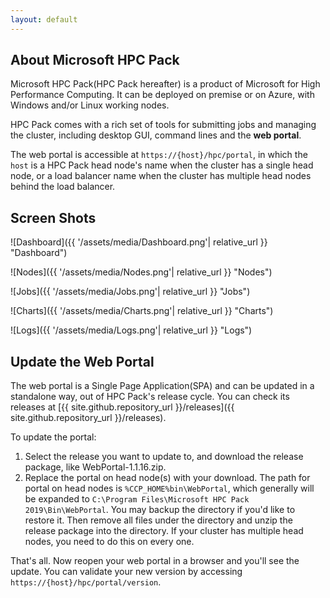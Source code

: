 ```yaml
---
layout: default
---
```


## About Microsoft HPC Pack

Microsoft HPC Pack(HPC Pack hereafter) is a product of Microsoft for High Performance Computing. It can be deployed on premise or on Azure, with Windows and/or Linux working nodes.

HPC Pack comes with a rich set of tools for submitting jobs and managing the cluster, including desktop GUI, command lines and the __web portal__.

The web portal is accessible at `https://{host}/hpc/portal`, in which the `host` is a HPC Pack head node's name when the cluster has a single head node, or a load balancer name when the cluster has multiple head nodes behind the load balancer.

## Screen Shots

![Dashboard]({{ '/assets/media/Dashboard.png'| relative_url }} "Dashboard")

![Nodes]({{ '/assets/media/Nodes.png'| relative_url }} "Nodes")

![Jobs]({{ '/assets/media/Jobs.png'| relative_url }} "Jobs")

![Charts]({{ '/assets/media/Charts.png'| relative_url }} "Charts")

![Logs]({{ '/assets/media/Logs.png'| relative_url }} "Logs")

## Update the Web Portal

The web portal is a Single Page Application(SPA) and can be updated in a standalone way, out of HPC Pack's release cycle. You can check its releases at [{{ site.github.repository_url }}/releases]({{ site.github.repository_url }}/releases).

To update the portal:
1. Select the release you want to update to, and download the release package, like WebPortal-1.1.16.zip.
2. Replace the portal on head node(s) with your download. The path for portal on head nodes is `%CCP_HOME%bin\WebPortal`, which generally will be expanded to `C:\Program Files\Microsoft HPC Pack 2019\Bin\WebPortal`. You may backup the directory if you'd like to restore it. Then remove all files under the directory and unzip the release package into the directory. If your cluster has multiple head nodes, you need to do this on every one.

That's all. Now reopen your web portal in a browser and you'll see the update. You can validate your new version by accessing `https://{host}/hpc/portal/version`.
